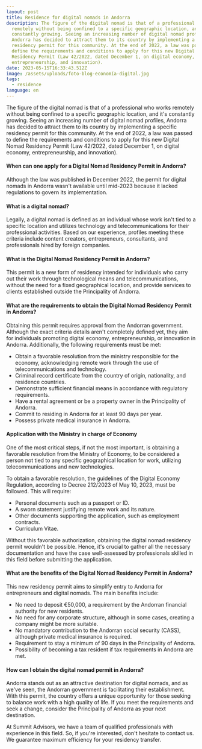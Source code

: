 ```yaml
---
layout: post
title: Residence for digital nomads in Andorra
description: The figure of the digital nomad is that of a professional who works
  remotely without being confined to a specific geographic location, and it's
  constantly growing. Seeing an increasing number of digital nomad profiles,
  Andorra has decided to attract them to its country by implementing a specific
  residency permit for this community. At the end of 2022, a law was passed to
  define the requirements and conditions to apply for this new Digital Nomad
  Residency Permit (Law 42/2022, dated December 1, on digital economy,
  entrepreneurship, and innovation).
date: 2023-05-15T16:33:43.512Z
image: /assets/uploads/foto-blog-economía-digital.jpg
tags:
  - residence
language: en
---
```

The figure of the digital nomad is that of a professional who works remotely without being confined to a specific geographic location, and it's constantly growing. Seeing an increasing number of digital nomad profiles, Andorra has decided to attract them to its country by implementing a specific residency permit for this community. At the end of 2022, a law was passed to define the requirements and conditions to apply for this new Digital Nomad Residency Permit (Law 42/2022, dated December 1, on digital economy, entrepreneurship, and innovation).

#### When can one apply for a Digital Nomad Residency Permit in Andorra?

 Although the law was published in December 2022, the permit for digital nomads in Andorra wasn't available until mid-2023 because it lacked regulations to govern its implementation.

#### What is a digital nomad? 

Legally, a digital nomad is defined as an individual whose work isn't tied to a specific location and utilizes technology and telecommunications for their professional activities. Based on our experience, profiles meeting these criteria include content creators, entrepreneurs, consultants, and professionals hired by foreign companies.

#### What is the Digital Nomad Residency Permit in Andorra?

 This permit is a new form of residency intended for individuals who carry out their work through technological means and telecommunications, without the need for a fixed geographical location, and provide services to clients established outside the Principality of Andorra.

#### What are the requirements to obtain the Digital Nomad Residency Permit in Andorra?

 Obtaining this permit requires approval from the Andorran government. Although the exact criteria details aren't completely defined yet, they aim for individuals promoting digital economy, entrepreneurship, or innovation in Andorra. Additionally, the following requirements must be met:

* Obtain a favorable resolution from the ministry responsible for the economy, acknowledging remote work through the use of telecommunications and technology.
* Criminal record certificate from the country of origin, nationality, and residence countries.
* Demonstrate sufficient financial means in accordance with regulatory requirements.
* Have a rental agreement or be a property owner in the Principality of Andorra.
* Commit to residing in Andorra for at least 90 days per year.
* Possess private medical insurance in Andorra.



#### Application with the Ministry in charge of Economy

One of the most critical steps, if not the most important, is obtaining a favorable resolution from the Ministry of Economy, to be considered a person not tied to any specific geographical location for work, utilizing telecommunications and new technologies.

To obtain a favorable resolution, the guidelines of the Digital Economy Regulation, according to Decree 212/2023 of May 10, 2023, must be followed. This will require:

* Personal documents such as a passport or ID.
* A sworn statement justifying remote work and its nature.
* Other documents supporting the application, such as employment contracts.
* Curriculum Vitae.

Without this favorable authorization, obtaining the digital nomad residency permit wouldn't be possible. Hence, it's crucial to gather all the necessary documentation and have the case well-assessed by professionals skilled in this field before submitting the application.

#### What are the benefits of the Digital Nomad Residency Permit in Andorra? 

This new residency permit aims to simplify entry to Andorra for entrepreneurs and digital nomads. The main benefits include:

* No need to deposit €50,000, a requirement by the Andorran financial authority for new residents.
* No need for any corporate structure, although in some cases, creating a company might be more suitable.
* No mandatory contribution to the Andorran social security (CASS), although private medical insurance is required.
* Requirement to stay a minimum of 90 days in the Principality of Andorra.
* Possibility of becoming a tax resident if tax requirements in Andorra are met.



#### How can I obtain the digital nomad permit in Andorra?

 Andorra stands out as an attractive destination for digital nomads, and as we've seen, the Andorran government is facilitating their establishment. With this permit, the country offers a unique opportunity for those seeking to balance work with a high quality of life. If you meet the requirements and seek a change, consider the Principality of Andorra as your next destination.



At Summit Advisors, we have a team of qualified professionals with experience in this field. So, if you're interested, don't hesitate to contact us. We guarantee maximum efficiency for your residency transfer.